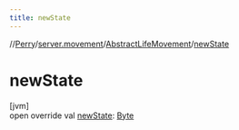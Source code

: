 ```yaml
---
title: newState
---
```

//[Perry](../../../index.html)/[server.movement](../index.html)/[AbstractLifeMovement](index.html)/[newState](new-state.html)



# newState



[jvm]\
open override val [newState](new-state.html): [Byte](https://kotlinlang.org/api/latest/jvm/stdlib/kotlin/-byte/index.html)




